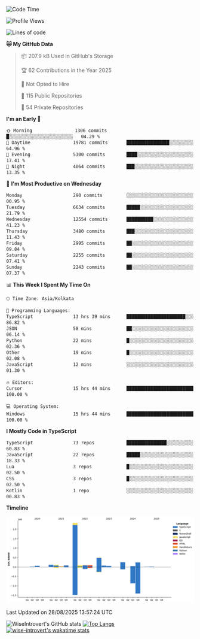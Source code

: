 <!--START_SECTION:waka-->
![Code Time](http://img.shields.io/badge/Code%20Time-2%2C466%20hrs%2026%20mins-blue)

![Profile Views](http://img.shields.io/badge/Profile%20Views-0-blue)

![Lines of code](https://img.shields.io/badge/From%20Hello%20World%20I%27ve%20Written-4.1%20million%20lines%20of%20code-blue)

**🐱 My GitHub Data** 

> 📦 207.9 kB Used in GitHub's Storage 
 > 
> 🏆 62 Contributions in the Year 2025
 > 
> 🚫 Not Opted to Hire
 > 
> 📜 115 Public Repositories 
 > 
> 🔑 54 Private Repositories 
 > 
**I'm an Early 🐤** 

```text
🌞 Morning                1306 commits        █░░░░░░░░░░░░░░░░░░░░░░░░   04.29 % 
🌆 Daytime                19781 commits       ████████████████░░░░░░░░░   64.96 % 
🌃 Evening                5300 commits        ████░░░░░░░░░░░░░░░░░░░░░   17.41 % 
🌙 Night                  4064 commits        ███░░░░░░░░░░░░░░░░░░░░░░   13.35 % 
```
📅 **I'm Most Productive on Wednesday** 

```text
Monday                   290 commits         ░░░░░░░░░░░░░░░░░░░░░░░░░   00.95 % 
Tuesday                  6634 commits        █████░░░░░░░░░░░░░░░░░░░░   21.79 % 
Wednesday                12554 commits       ██████████░░░░░░░░░░░░░░░   41.23 % 
Thursday                 3480 commits        ███░░░░░░░░░░░░░░░░░░░░░░   11.43 % 
Friday                   2995 commits        ██░░░░░░░░░░░░░░░░░░░░░░░   09.84 % 
Saturday                 2255 commits        ██░░░░░░░░░░░░░░░░░░░░░░░   07.41 % 
Sunday                   2243 commits        ██░░░░░░░░░░░░░░░░░░░░░░░   07.37 % 
```


📊 **This Week I Spent My Time On** 

```text
🕑︎ Time Zone: Asia/Kolkata

💬 Programming Languages: 
TypeScript               13 hrs 39 mins      ██████████████████████░░░   86.82 % 
JSON                     58 mins             ██░░░░░░░░░░░░░░░░░░░░░░░   06.14 % 
Python                   22 mins             █░░░░░░░░░░░░░░░░░░░░░░░░   02.36 % 
Other                    19 mins             █░░░░░░░░░░░░░░░░░░░░░░░░   02.08 % 
JavaScript               12 mins             ░░░░░░░░░░░░░░░░░░░░░░░░░   01.30 % 

🔥 Editors: 
Cursor                   15 hrs 44 mins      █████████████████████████   100.00 % 

💻 Operating System: 
Windows                  15 hrs 44 mins      █████████████████████████   100.00 % 
```

**I Mostly Code in TypeScript** 

```text
TypeScript               73 repos            ███████████████░░░░░░░░░░   60.83 % 
JavaScript               22 repos            █████░░░░░░░░░░░░░░░░░░░░   18.33 % 
Lua                      3 repos             █░░░░░░░░░░░░░░░░░░░░░░░░   02.50 % 
CSS                      3 repos             █░░░░░░░░░░░░░░░░░░░░░░░░   02.50 % 
Kotlin                   1 repo              ░░░░░░░░░░░░░░░░░░░░░░░░░   00.83 % 
```



**Timeline**

![Lines of Code chart](https://raw.githubusercontent.com/wise-introvert/wise-introvert/master/assets/bar_graph.png)


 Last Updated on 28/08/2025 13:57:24 UTC
<!--END_SECTION:waka-->

![WiseIntrovert's GitHub stats](https://github-readme-stats.vercel.app/api?username=wise-introvert&count_private=true&show_icons=true)
[![Top Langs](https://github-readme-stats.vercel.app/api/top-langs/?username=wise-introvert&langs_count=10)](https://github.com/anuraghazra/github-readme-stats)
[![wise-introvert's wakatime stats](https://github-readme-stats.vercel.app/api/wakatime?username=wiseintrovert)](https://github.com/anuraghazra/github-readme-stats)
